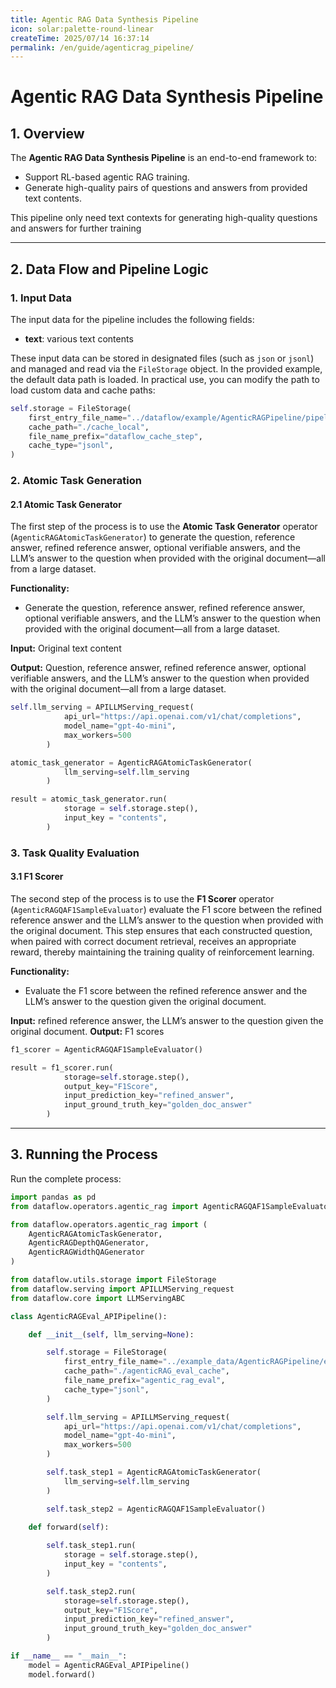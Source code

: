 ```yaml
---
title: Agentic RAG Data Synthesis Pipeline
icon: solar:palette-round-linear
createTime: 2025/07/14 16:37:14  
permalink: /en/guide/agenticrag_pipeline/  
---
```


# Agentic RAG Data Synthesis Pipeline

## 1. Overview

The **Agentic RAG Data Synthesis Pipeline** is an end-to-end framework to:  
- Support RL-based agentic RAG training.
- Generate high-quality pairs of questions and answers from provided text contents.

This pipeline only need text contexts for generating high-quality questions and answers for further training  

---

## 2. Data Flow and Pipeline Logic

### 1. **Input Data**

The input data for the pipeline includes the following fields:

* **text**: various text contents 

These input data can be stored in designated files (such as `json` or `jsonl`) and managed and read via the `FileStorage` object. In the provided example, the default data path is loaded. In practical use, you can modify the path to load custom data and cache paths:

```python
self.storage = FileStorage(
    first_entry_file_name="../dataflow/example/AgenticRAGPipeline/pipeline_small_chunk.json",
    cache_path="./cache_local",
    file_name_prefix="dataflow_cache_step",
    cache_type="jsonl",
)
```

### 2. **Atomic Task Generation**

#### 2.1 **Atomic Task Generator**

The first step of the process is to use the **Atomic Task Generator** operator (`AgenticRAGAtomicTaskGenerator`) to generate the question, reference answer, refined reference answer, optional verifiable answers, and the LLM’s answer to the question when provided with the original document—all from a large dataset.

**Functionality:**

* Generate the question, reference answer, refined reference answer, optional verifiable answers, and the LLM’s answer to the question when provided with the original document—all from a large dataset.

**Input:** Original text content

**Output:** Question, reference answer, refined reference answer, optional verifiable answers, and the LLM’s answer to the question when provided with the original document—all from a large dataset.

```python
self.llm_serving = APILLMServing_request(
            api_url="https://api.openai.com/v1/chat/completions",
            model_name="gpt-4o-mini",
            max_workers=500
        )

atomic_task_generator = AgenticRAGAtomicTaskGenerator(
            llm_serving=self.llm_serving
        )

result = atomic_task_generator.run(
            storage = self.storage.step(),
            input_key = "contents",
        )
```

### 3. **Task Quality Evaluation**

#### 3.1 **F1 Scorer**

The second step of the process is to use the **F1 Scorer** operator (`AgenticRAGQAF1SampleEvaluator`) evaluate the F1 score between the refined reference answer and the LLM’s answer to the question when provided with the original document. This step ensures that each constructed question, when paired with correct document retrieval, receives an appropriate reward, thereby maintaining the training quality of reinforcement learning.

**Functionality:**

* Evaluate the F1 score between the refined reference answer and the LLM’s answer to the question given the original document.

**Input:** refined reference answer, the LLM’s answer to the question given the original document.
**Output:** F1 scores

```python
f1_scorer = AgenticRAGQAF1SampleEvaluator()

result = f1_scorer.run(
            storage=self.storage.step(),
            output_key="F1Score",
            input_prediction_key="refined_answer",
            input_ground_truth_key="golden_doc_answer"
        )
```

---

## 3. Running the Process

Run the complete process:

```python
import pandas as pd
from dataflow.operators.agentic_rag import AgenticRAGQAF1SampleEvaluator

from dataflow.operators.agentic_rag import (
    AgenticRAGAtomicTaskGenerator,
    AgenticRAGDepthQAGenerator,
    AgenticRAGWidthQAGenerator
)

from dataflow.utils.storage import FileStorage
from dataflow.serving import APILLMServing_request
from dataflow.core import LLMServingABC

class AgenticRAGEval_APIPipeline():

    def __init__(self, llm_serving=None):

        self.storage = FileStorage(
            first_entry_file_name="../example_data/AgenticRAGPipeline/eval_test_data.jsonl",
            cache_path="./agenticRAG_eval_cache",
            file_name_prefix="agentic_rag_eval",
            cache_type="jsonl",
        )

        self.llm_serving = APILLMServing_request(
            api_url="https://api.openai.com/v1/chat/completions",
            model_name="gpt-4o-mini",
            max_workers=500
        )

        self.task_step1 = AgenticRAGAtomicTaskGenerator(
            llm_serving=self.llm_serving
        )

        self.task_step2 = AgenticRAGQAF1SampleEvaluator()
        
    def forward(self):

        self.task_step1.run(
            storage = self.storage.step(),
            input_key = "contents",
        )

        self.task_step2.run(
            storage=self.storage.step(),
            output_key="F1Score",
            input_prediction_key="refined_answer",
            input_ground_truth_key="golden_doc_answer"
        )

if __name__ == "__main__":
    model = AgenticRAGEval_APIPipeline()
    model.forward()
```